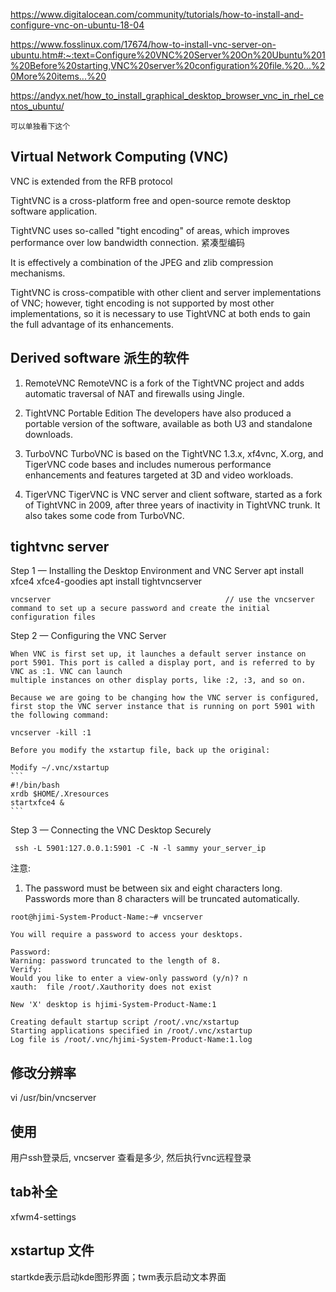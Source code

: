 
https://www.digitalocean.com/community/tutorials/how-to-install-and-configure-vnc-on-ubuntu-18-04

https://www.fosslinux.com/17674/how-to-install-vnc-server-on-ubuntu.htm#:~:text=Configure%20VNC%20Server%20On%20Ubuntu%201%20Before%20starting,VNC%20server%20configuration%20file.%20...%20More%20items...%20


https://andyx.net/how_to_install_graphical_desktop_browser_vnc_in_rhel_centos_ubuntu/

    可以单独看下这个

## Virtual Network Computing (VNC)

VNC is extended from the RFB protocol

TightVNC is a cross-platform free and open-source remote desktop software application.

TightVNC uses so-called "tight encoding" of areas, which improves performance over low bandwidth connection. 紧凑型编码

It is effectively a combination of the JPEG and zlib compression mechanisms.

TightVNC is cross-compatible with other client and server implementations of VNC; however, tight encoding 
is not supported by most other implementations, so it is necessary to use TightVNC at both ends to gain the 
full advantage of its enhancements.


## Derived software 派生的软件

1. RemoteVNC
    RemoteVNC is a fork of the TightVNC project and adds automatic traversal of NAT and firewalls using Jingle.

1. TightVNC Portable Edition
    The developers have also produced a portable version of the software, available as both U3 and standalone downloads.

1. TurboVNC
    TurboVNC is based on the TightVNC 1.3.x, xf4vnc, X.org, and TigerVNC code bases and includes numerous performance 
    enhancements and features targeted at 3D and video workloads.

1. TigerVNC
    TigerVNC is VNC server and client software, started as a fork of TightVNC in 2009, after three years of inactivity 
    in TightVNC trunk. It also takes some code from TurboVNC.

## tightvnc server

Step 1 — Installing the Desktop Environment and VNC Server
    apt install xfce4 xfce4-goodies
    apt install tightvncserver

    vncserver                                       // use the vncserver command to set up a secure password and create the initial configuration files
    

Step 2 — Configuring the VNC Server

    When VNC is first set up, it launches a default server instance on port 5901. This port is called a display port, and is referred to by VNC as :1. VNC can launch
    multiple instances on other display ports, like :2, :3, and so on.

    Because we are going to be changing how the VNC server is configured, first stop the VNC server instance that is running on port 5901 with the following command:

    vncserver -kill :1

    Before you modify the xstartup file, back up the original:

    Modify ~/.vnc/xstartup
    ```
    #!/bin/bash 
    xrdb $HOME/.Xresources 
    startxfce4 & 
    ```

Step 3 — Connecting the VNC Desktop Securely 

     ssh -L 5901:127.0.0.1:5901 -C -N -l sammy your_server_ip


注意:

1. The password must be between six and eight characters long. Passwords more than 8 characters will be truncated automatically.



```
root@hjimi-System-Product-Name:~# vncserver

You will require a password to access your desktops.

Password:
Warning: password truncated to the length of 8.                 
Verify:
Would you like to enter a view-only password (y/n)? n
xauth:  file /root/.Xauthority does not exist

New 'X' desktop is hjimi-System-Product-Name:1

Creating default startup script /root/.vnc/xstartup
Starting applications specified in /root/.vnc/xstartup
Log file is /root/.vnc/hjimi-System-Product-Name:1.log

```




## 修改分辨率

vi /usr/bin/vncserver


## 使用

用户ssh登录后, vncserver 查看是多少, 然后执行vnc远程登录


## tab补全

xfwm4-settings





## xstartup 文件

startkde表示启动kde图形界面；twm表示启动文本界面
